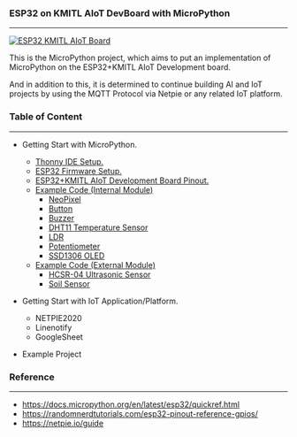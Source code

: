 ### ESP32 on KMITL AIoT DevBoard with MicroPython
---

[![ESP32 KMITL AIoT Board](https://github.com/PerfecXX/MicroPython-ESP32-AIoT-DevBoard/blob/main/doc/AIoT%20Board.png "ESP32 KMITL AIoT Board")](https://github.com/PerfecXX/MicroPython-ESP32-AIoT-DevBoard/blob/main/doc/md/ESP32%2BAIoT%20Pinout.md "ESP32 KMITL AIoT Board")

This is the MicroPython project, which aims to put an implementation of MicroPython on the ESP32+KMITL AIoT Development board.

And in addition to this, it is determined to continue building AI and IoT projects by using the MQTT Protocol via Netpie or any related IoT platform.

### Table of Content
---
- Getting Start with MicroPython.
  -  [Thonny IDE Setup.](https://github.com/PerfecXX/MicroPython-ESP32-AIoT-DevBoard/blob/9f2c6fd7d80213c013d1d448a461d4a4ce00fc06/doc/md/setup-thonny.md)
  -  [ ESP32 Firmware Setup.](https://github.com/PerfecXX/MicroPython-ESP32-AIoT-DevBoard-V1/blob/9f2c6fd7d80213c013d1d448a461d4a4ce00fc06/doc/md/setup-esp32.md)
  -  [ESP32+KMITL AIoT Development Board Pinout.](https://github.com/PerfecXX/MicroPython-ESP32-AIoT-DevBoard/blob/main/doc/md/ESP32%2BAIoT%20Pinout.md)
  - [Example Code (Internal Module)](https://github.com/PerfecXX/MicroPython-ESP32-AIoT-DevBoard/tree/main/example "Example Code")
    - [NeoPixel](https://github.com/PerfecXX/MicroPython-ESP32-AIoT-DevBoard-V1/tree/main/example/NeoPixel)
    - [Button](https://github.com/PerfecXX/MicroPython-ESP32-AIoT-DevBoard-V1/tree/main/example/button)
    - [Buzzer](https://github.com/PerfecXX/MicroPython-ESP32-AIoT-DevBoard-V1/tree/main/example/Buzzer)
    - [DHT11 Temperature Sensor](https://github.com/PerfecXX/MicroPython-ESP32-AIoT-DevBoard-V1/tree/main/example/DHT11)
    - [LDR](https://github.com/PerfecXX/MicroPython-ESP32-AIoT-DevBoard-V1/tree/main/example/LDR)
    - [Potentiometer](https://github.com/PerfecXX/MicroPython-ESP32-AIoT-DevBoard-V1/tree/main/example/Potentiometer)
    - [SSD1306 OLED](https://github.com/PerfecXX/MicroPython-ESP32-AIoT-DevBoard-V1/tree/main/example/SSD1306_OLED)
  - [Example Code (External Module)](https://github.com/PerfecXX/MicroPython-ESP32-AIoT-DevBoard-V1/tree/main/example/External%20Module)
    - [HCSR-04 Ultrasonic Sensor](https://github.com/PerfecXX/MicroPython-ESP32-AIoT-DevBoard-V1/tree/main/example/External%20Module/HCSR-04%20Ultrasonic)
    - [Soil Sensor](https://github.com/PerfecXX/MicroPython-ESP32-AIoT-DevBoard-V1/tree/main/example/External%20Module/Soil%20Moisture%20Sensor)

- Getting Start with IoT Application/Platform.
  - NETPIE2020
  - Linenotify
  - GoogleSheet
- Example Project

### Reference 
---
- https://docs.micropython.org/en/latest/esp32/quickref.html
- https://randomnerdtutorials.com/esp32-pinout-reference-gpios/
- https://netpie.io/guide
